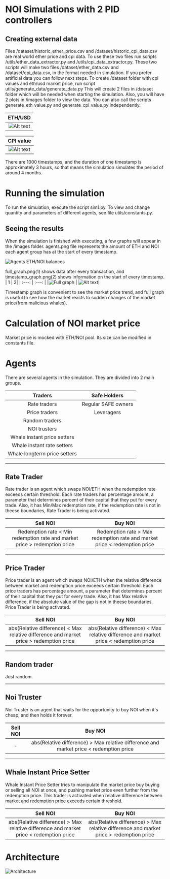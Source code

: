 # NOI Simulations with 2 PID controllers

## Creating external data

Files /dataset/historic_ether_price.csv and /dataset/historic_cpi_data.csv are real world ether price and cpi data. To use these two files run scripts /utils/ether_data_extractor.py and /utils/cpi_data_extractor.py.
These two scripts will make two files /dataset/ether_data.csv and /dataset/cpi_data.csv, in the format needed in simulation.
If you prefer artificial data you can follow next steps. 
To create /dataset folder with cpi values and eth/usd market price, run script utils/generate_data/generate_data.py
This will create 2 files in /dataset folder which will be needed when starting the simulation. Also, you will have 2 plots in /images folder to view the data.
You can also call the scripts generate_eth_value.py and generate_cpi_value.py independently.

| ETH/USD  |
| :---: |
| ![Alt text](documentation_images/eth_dollar.png?raw=true "Title") |

| CPI value |
| :---: |
| ![Alt text](documentation_images/cpi_value.png?raw=true "Title") |

There are 1000 timestamps, and the duration of one timestamp is approximately 3 hours, so that means the simulation simulates the period of around 4 months.

# Running the simulation

To run the simulation, execute the script sim1.py.
To view and change quantity and parameters of different agents, see file utils/constants.py.

## Seeing the results

When the simulation is finished with executing, a few graphs will appear in the /images folder.
agents.png file represents the amount of ETH and NOI each agent group has at the start of every timestamp.

![](documentation_images/agents.png?raw=true "Agents ETH/NOI balances")

full_graph.png(1) shows data after every transaction, and timestamp_graph.png(2) shows information on the start of every timestamp.
| 1 | 2|
| :---: | :---: |
|![](documentation_images/full_graph.png?raw=true "Full graph") | ![Alt text](documentation_images/timestamp_graph.png?raw=true "Timestamp graph")|

Timestamp graph is convenient to see the market price trend, and full graph is useful to see how the market reacts to sudden changes of the market price(from malicious whales).

# Calculation of NOI market price

Market price is mocked with ETH/NOI pool. Its size can be modified in constants file.

# Agents

There are several agents in the simulation. They are divided into 2 main groups.

| Traders | Safe Holders|
| :---: | :---: |
| Rate traders | Regular SAFE owners |
| Price traders | Leveragers |
| Random traders |
| NOI trusters |
| Whale instant price setters |
| Whale instant rate setters |
| Whale longterm price setters | 
---
## Rate Trader

Rate trader is an agent which swaps NOI/ETH when the redemption rate exceeds certain threshold. Each rate traders has percentage amount, a parameter that determines percent of their capital that they put for every trade. Also, it has Min/Max redemption rate, if the redemption rate is not in theese boundaries, Rate Trader is being activated.

| Sell NOI | Buy NOI |
| :---: | :---: |
| Redemption rate < Min redemption rate and market price > redemption price | Redemption rate > Max redemption rate and market price < redemption price |
---
## Price Trader

Price trader is an agent which swaps NOI/ETH when the relative difference between market and redemption price exceeds certain threshold. Each price traders has percentage amount, a parameter that determines percent of their capital that they put for every trade. Also, it has Max relative difference, if the absolute value of the gap is not in theese boundaries, Price Trader is being activated.

| Sell NOI | Buy NOI |
| :---: | :---: |
| abs(Relative difference) < Max relative difference and market price > redemption price | abs(Relative difference) < Max relative difference and market price < redemption price |
---
## Random trader

Just random.

---
## Noi Truster

Noi Truster is an agent that waits for the opportunity to buy NOI when it's cheap, and then holds it forever.

| Sell NOI | Buy NOI |
| :---: | :---: |
| - | abs(Relative difference) > Max relative difference and market price < redemption price |

---
## Whale Instant Price Setter

Whale Instant Price Setter tries to manipulate the market price buy buying or selling all NOI at once, and pushing market price even further from the redemption price. This trader is activated when relative difference between market and redemption price exceeds certain threshold.

| Sell NOI | Buy NOI |
| :---: | :---: |
| abs(Relative difference) > Max relative difference and market price < redemption price | abs(Relative difference) > Max relative difference and market price > redemption price |


# Architecture

![](documentation_images/architecture.png?raw=true "Architecture")